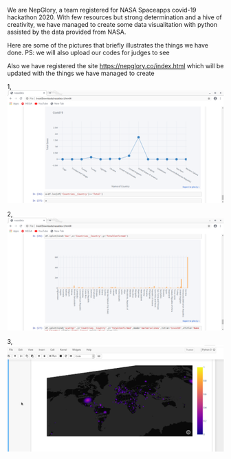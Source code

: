 
We are NepGlory, a team registered for NASA Spaceapps covid-19 hackathon 2020. With few resources but strong determination and a hive of creativity, we have managed to create some data visualitation with python assisted by the data provided from NASA.

Here are some of the pictures that briefly illustrates the things we have done.
PS: we will also upload our codes for judges to see

Also we have registered the site https://nepglory.co/index.html which will be updated with the things we have managed to create

1,
![](images/ayush2.png)

2,
![](images/ayush.png)

3,
![](images/aayush3.png)
